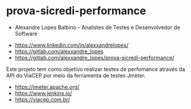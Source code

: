 # prova-sicredi-performance

- Alexandre Lopes Balbino - Analistes de Testes e Desenvolvedor de Software


* https://www.linkedin.com/in/alexxandrelopes/
* https://gitlab.com/alexxandre_lopes
* https://gitlab.com/alexxandre_lopes/prova-sicredi-performance/



Este projeto tem como objetivo realizar testes de perfomance através da API do ViaCEP
por meio da ferramenta de testes Jmeter.


- https://jmeter.apache.org/
- https://www.jenkins.io/
- https://viacep.com.br/
 


